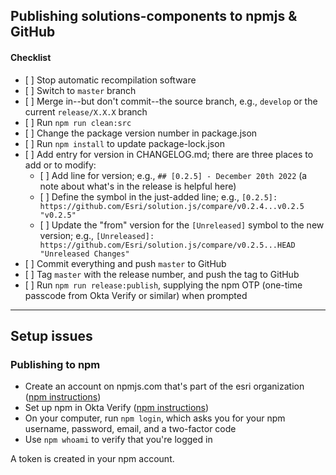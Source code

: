 ## Publishing solutions-components to npmjs & GitHub

#### Checklist

* \[ \] Stop automatic recompilation software
* \[ \] Switch to `master` branch
* \[ \] Merge in--but don't commit--the source branch, e.g., `develop` or the current `release/X.X.X` branch
* \[ \] Run `npm run clean:src`
* \[ \] Change the package version number in package.json
* \[ \] Run `npm install` to update package-lock.json
* \[ \] Add entry for version in CHANGELOG.md; there are three places to add or to modify:
  * \[ \] Add line for version; e.g., `## [0.2.5] - December 20th 2022` (a note about what's in the release is helpful here)
  * \[ \] Define the symbol in the just-added line; e.g., `[0.2.5]: https://github.com/Esri/solution.js/compare/v0.2.4...v0.2.5 "v0.2.5"`
  * \[ \] Update the "from" version for the `[Unreleased]` symbol to the new version; e.g., `[Unreleased]: https://github.com/Esri/solution.js/compare/v0.2.5...HEAD "Unreleased Changes"`
* \[ \] Commit everything and push `master` to GitHub
* \[ \] Tag `master` with the release number, and push the tag to GitHub
* \[ \] Run `npm run release:publish`, supplying the npm OTP (one-time passcode from Okta Verify or similar) when prompted

---

## Setup issues

### Publishing to npm

* Create an account on npmjs.com that's part of the esri organization ([npm instructions](https://docs.npmjs.com/creating-a-new-npm-user-account))
* Set up npm in Okta Verify ([npm instructions](https://docs.npmjs.com/configuring-two-factor-authentication))
* On your computer, run `npm login`, which asks you for your npm username, password, email, and a two-factor code
* Use `npm whoami` to verify that you're logged in

A token is created in your npm account.
